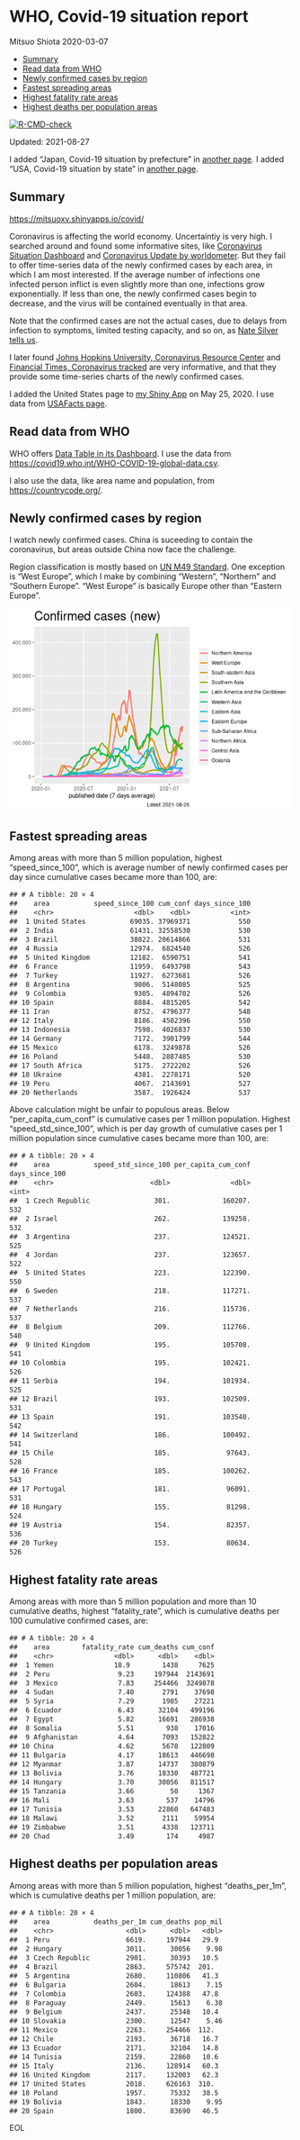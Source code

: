 WHO, Covid-19 situation report
================
Mitsuo Shiota
2020-03-07

-   [Summary](#summary)
-   [Read data from WHO](#read-data-from-who)
-   [Newly confirmed cases by region](#newly-confirmed-cases-by-region)
-   [Fastest spreading areas](#fastest-spreading-areas)
-   [Highest fatality rate areas](#highest-fatality-rate-areas)
-   [Highest deaths per population
    areas](#highest-deaths-per-population-areas)

<!-- badges: start -->

[![R-CMD-check](https://github.com/mitsuoxv/covid/workflows/R-CMD-check/badge.svg)](https://github.com/mitsuoxv/covid/actions)
<!-- badges: end -->

Updated: 2021-08-27

I added “Japan, Covid-19 situation by prefecture” in [another
page](Japan.md). I added “USA, Covid-19 situation by state” in [another
page](USA.md).

## Summary

<https://mitsuoxv.shinyapps.io/covid/>

Coronavirus is affecting the world economy. Uncertaintiy is very high. I
searched around and found some informative sites, like [Coronavirus
Situation
Dashboard](https://who.maps.arcgis.com/apps/opsdashboard/index.html#/c88e37cfc43b4ed3baf977d77e4a0667)
and [Coronavirus Update by
worldometer](https://www.worldometers.info/coronavirus/). But they fail
to offer time-series data of the newly confirmed cases by each area, in
which I am most interested. If the average number of infections one
infected person inflict is even slightly more than one, infections grow
exponentially. If less than one, the newly confirmed cases begin to
decrease, and the virus will be contained eventually in that area.

Note that the confirmed cases are not the actual cases, due to delays
from infection to symptoms, limited testing capacity, and so on, as
[Nate Silver tells
us](https://fivethirtyeight.com/features/coronavirus-case-counts-are-meaningless/).

I later found [Johns Hopkins University, Coronavirus Resource
Center](https://coronavirus.jhu.edu/) and [Financial Times, Coronavirus
tracked](https://www.ft.com/content/a26fbf7e-48f8-11ea-aeb3-955839e06441)
are very informative, and that they provide some time-series charts of
the newly confirmed cases.

I added the United States page to [my Shiny
App](https://mitsuoxv.shinyapps.io/covid/) on May 25, 2020. I use data
from [USAFacts
page](https://usafacts.org/visualizations/coronavirus-covid-19-spread-map/).

## Read data from WHO

WHO offers [Data Table in its Dashboard](https://covid19.who.int/table).
I use the data from
<https://covid19.who.int/WHO-COVID-19-global-data.csv>.

I also use the data, like area name and population, from
<https://countrycode.org/>.

## Newly confirmed cases by region

I watch newly confirmed cases. China is suceeding to contain the
coronavirus, but areas outside China now face the challenge.

Region classification is mostly based on [UN M49
Standard](https://unstats.un.org/unsd/methodology/m49/). One exception
is “West Europe”, which I make by combining “Western”, “Northern” and
“Southern Europe”. “West Europe” is basically Europe other than “Eastern
Europe”.

![](README_files/figure-gfm/chart-1.png)<!-- -->

## Fastest spreading areas

Among areas with more than 5 million population, highest
“speed\_since\_100”, which is average number of newly confirmed cases
per day since cumulative cases became more than 100, are:

    ## # A tibble: 20 × 4
    ##    area           speed_since_100 cum_conf days_since_100
    ##    <chr>                    <dbl>    <dbl>          <int>
    ##  1 United States           69035. 37969371            550
    ##  2 India                   61431. 32558530            530
    ##  3 Brazil                  38822. 20614866            531
    ##  4 Russia                  12974.  6824540            526
    ##  5 United Kingdom          12182.  6590751            541
    ##  6 France                  11959.  6493798            543
    ##  7 Turkey                  11927.  6273681            526
    ##  8 Argentina                9806.  5148085            525
    ##  9 Colombia                 9305.  4894702            526
    ## 10 Spain                    8884.  4815205            542
    ## 11 Iran                     8752.  4796377            548
    ## 12 Italy                    8186.  4502396            550
    ## 13 Indonesia                7598.  4026837            530
    ## 14 Germany                  7172.  3901799            544
    ## 15 Mexico                   6178.  3249878            526
    ## 16 Poland                   5448.  2887485            530
    ## 17 South Africa             5175.  2722202            526
    ## 18 Ukraine                  4381.  2278171            520
    ## 19 Peru                     4067.  2143691            527
    ## 20 Netherlands              3587.  1926424            537

Above calculation might be unfair to populous areas. Below
“per\_capita\_cum\_conf” is cumulative cases per 1 million population.
Highest “speed\_std\_since\_100”, which is per day growth of cumulative
cases per 1 million population since cumulative cases became more than
100, are:

    ## # A tibble: 20 × 4
    ##    area           speed_std_since_100 per_capita_cum_conf days_since_100
    ##    <chr>                        <dbl>               <dbl>          <int>
    ##  1 Czech Republic                301.             160207.            532
    ##  2 Israel                        262.             139258.            532
    ##  3 Argentina                     237.             124521.            525
    ##  4 Jordan                        237.             123657.            522
    ##  5 United States                 223.             122390.            550
    ##  6 Sweden                        218.             117271.            537
    ##  7 Netherlands                   216.             115736.            537
    ##  8 Belgium                       209.             112766.            540
    ##  9 United Kingdom                195.             105708.            541
    ## 10 Colombia                      195.             102421.            526
    ## 11 Serbia                        194.             101934.            525
    ## 12 Brazil                        193.             102509.            531
    ## 13 Spain                         191.             103540.            542
    ## 14 Switzerland                   186.             100492.            541
    ## 15 Chile                         185.              97643.            528
    ## 16 France                        185.             100262.            543
    ## 17 Portugal                      181.              96091.            531
    ## 18 Hungary                       155.              81298.            524
    ## 19 Austria                       154.              82357.            536
    ## 20 Turkey                        153.              80634.            526

## Highest fatality rate areas

Among areas with more than 5 million population and more than 10
cumulative deaths, highest “fatality\_rate”, which is cumulative deaths
per 100 cumulative confirmed cases, are:

    ## # A tibble: 20 × 4
    ##    area        fatality_rate cum_deaths cum_conf
    ##    <chr>               <dbl>      <dbl>    <dbl>
    ##  1 Yemen               18.9        1438     7625
    ##  2 Peru                 9.23     197944  2143691
    ##  3 Mexico               7.83     254466  3249878
    ##  4 Sudan                7.40       2791    37698
    ##  5 Syria                7.29       1985    27221
    ##  6 Ecuador              6.43      32104   499196
    ##  7 Egypt                5.82      16691   286938
    ##  8 Somalia              5.51        938    17016
    ##  9 Afghanistan          4.64       7093   152822
    ## 10 China                4.62       5678   122809
    ## 11 Bulgaria             4.17      18613   446698
    ## 12 Myanmar              3.87      14737   380879
    ## 13 Bolivia              3.76      18330   487721
    ## 14 Hungary              3.70      30056   811517
    ## 15 Tanzania             3.66         50     1367
    ## 16 Mali                 3.63        537    14796
    ## 17 Tunisia              3.53      22860   647483
    ## 18 Malawi               3.52       2111    59954
    ## 19 Zimbabwe             3.51       4338   123711
    ## 20 Chad                 3.49        174     4987

## Highest deaths per population areas

Among areas with more than 5 million population, highest
“deaths\_per\_1m”, which is cumulative deaths per 1 million population,
are:

    ## # A tibble: 20 × 4
    ##    area           deaths_per_1m cum_deaths pop_mil
    ##    <chr>                  <dbl>      <dbl>   <dbl>
    ##  1 Peru                   6619.     197944   29.9 
    ##  2 Hungary                3011.      30056    9.98
    ##  3 Czech Republic         2901.      30393   10.5 
    ##  4 Brazil                 2863.     575742  201.  
    ##  5 Argentina              2680.     110806   41.3 
    ##  6 Bulgaria               2604.      18613    7.15
    ##  7 Colombia               2603.     124388   47.8 
    ##  8 Paraguay               2449.      15613    6.38
    ##  9 Belgium                2437.      25348   10.4 
    ## 10 Slovakia               2300.      12547    5.46
    ## 11 Mexico                 2263.     254466  112.  
    ## 12 Chile                  2193.      36718   16.7 
    ## 13 Ecuador                2171.      32104   14.8 
    ## 14 Tunisia                2159.      22860   10.6 
    ## 15 Italy                  2136.     128914   60.3 
    ## 16 United Kingdom         2117.     132003   62.3 
    ## 17 United States          2018.     626163  310.  
    ## 18 Poland                 1957.      75332   38.5 
    ## 19 Bolivia                1843.      18330    9.95
    ## 20 Spain                  1800.      83690   46.5

EOL
